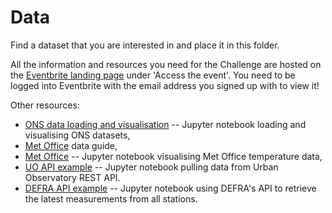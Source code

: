 # Data

Find a dataset that you are interested in and place it in this folder.

All the information and resources you need for the Challenge are hosted on the [Eventbrite landing page](https://www.eventbrite.co.uk/e/annes-student-analysis-challenge-tickets-257061817817) under 'Access the event'. You need to be logged into Eventbrite with the email address you signed up with to view it!

Other resources:
- [ONS data loading and visualisation](../exploratory/00-ons-example.ipynb) -- Jupyter notebook loading and visualising ONS datasets,
- [Met Office](./met-office-data-guide.md) data guide,
- [Met Office](../exploratory/01-met-office-temp.ipynb) -- Jupyter notebook visualising Met Office temperature data,
- [UO API example](../exploratory/02-uo-api.ipynb) -- Jupyter notebook pulling data from Urban Observatory REST API.
- [DEFRA API example](../exploratory/03-defra-api.ipynb) -- Jupyter notebook using DEFRA's API to retrieve the latest measurements from all stations.

